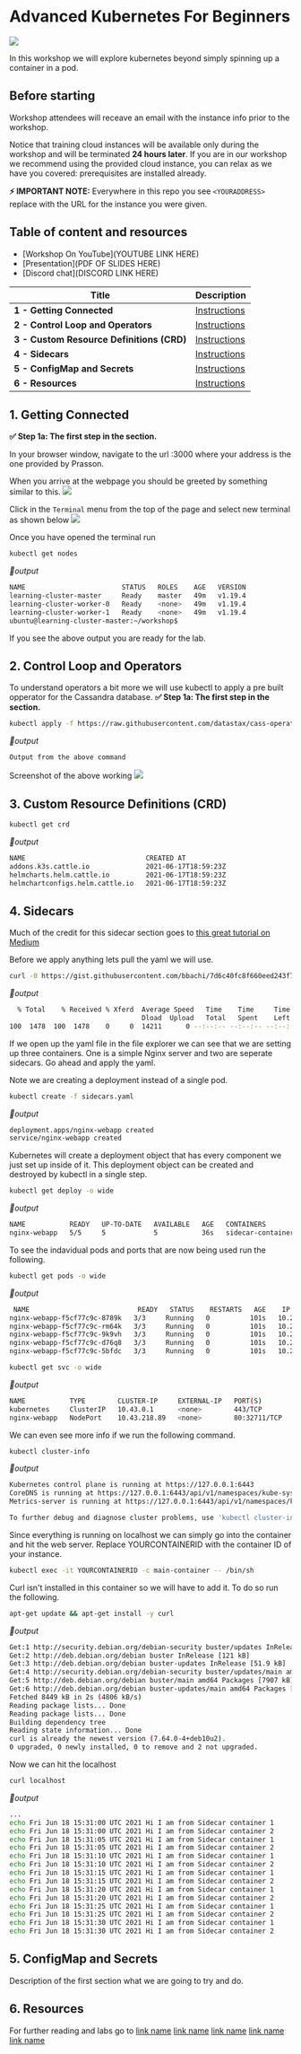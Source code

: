 # Advanced Kubernetes For Beginners

<img src="https://user-images.githubusercontent.com/1936716/122274216-ef9f8000-cea7-11eb-8efc-82c7e58cd239.png" width=“700” />

In this workshop we will explore kubernetes beyond simply spinning up a container in a pod.  

## Before starting
Workshop attendees will receave an email with the instance info prior to the workshop.

Notice that training cloud instances will be available only during the workshop and will be terminated **24 hours later**. If you are in our workshop we recommend using the provided cloud instance, you can relax as we have you covered: prerequisites are installed already.

**⚡ IMPORTANT NOTE:**
Everywhere in this repo you see `<YOURADDRESS>` replace with the URL for the instance you were given.  

## Table of content and resources

* [Workshop On YouTube](YOUTUBE LINK HERE)
* [Presentation](PDF OF SLIDES HERE)
* [Discord chat](DISCORD LINK HERE)

| Title  | Description
|---|---|
| **1 - Getting Connected** | [Instructions](#1-Getting-Connected)  |
| **2 - Control Loop and Operators** | [Instructions](#2-Control-Loop-and-Operators)  |
| **3 - Custom Resource Definitions (CRD)** | [Instructions](#3-Custom-Resource-Definitions-crd)  |
| **4 - Sidecars** | [Instructions](#4-Sidecars)  |
| **5 - ConfigMap and Secrets** | [Instructions](#5-ConfigMap-and-Secrets)  |
| **6 - Resources** | [Instructions](#Resources)  |

## 1. Getting Connected
**✅ Step 1a: The first step in the section.**

In your browser window, navigate to the url <YOURADDRESS>:3000 where your address is the one provided by Prasson.
  
When you arrive at the webpage you should be greeted by something similar to this.
<img src="https://user-images.githubusercontent.com/1936716/107884421-a23fe180-6eba-11eb-96d2-4c703ccb1dcf.png" width=“700” />

Click in the `Terminal` menu from the top of the page and select new terminal as shown below
<img src="https://user-images.githubusercontent.com/1936716/107884506-09f62c80-6ebb-11eb-9f7b-42bdb3444cc1.png" width=“700” />

Once you have opened the terminal run
```bash
kubectl get nodes
```

*📃output*

```bash
NAME                        STATUS   ROLES    AGE   VERSION
learning-cluster-master     Ready    master   49m   v1.19.4
learning-cluster-worker-0   Ready    <none>   49m   v1.19.4
learning-cluster-worker-1   Ready    <none>   49m   v1.19.4
ubuntu@learning-cluster-master:~/workshop$ 
```
If you see the above output you are ready for the lab.

## 2. Control Loop and Operators
  
To understand operators a bit more we will use kubectl to apply a pre built opperator for the Cassandra database.
  **✅ Step 1a: The first step in the section.** 
 
```bash
kubectl apply -f https://raw.githubusercontent.com/datastax/cass-operator/v1.6.0/docs/user/cass-operator-manifests-v1.19.yaml
```

*📃output*
```bash
Output from the above command     
```
  
Screenshot of the above working
<img src="https://user-images.githubusercontent.com/blah/blahblah.png" width=“700” />
  
  

## 3. Custom Resource Definitions (CRD)
 
```bash
kubectl get crd
```
  
*📃output*
```bash
NAME                              CREATED AT
addons.k3s.cattle.io              2021-06-17T18:59:23Z
helmcharts.helm.cattle.io         2021-06-17T18:59:23Z
helmchartconfigs.helm.cattle.io   2021-06-17T18:59:23Z
```

## 4. Sidecars
  
Much of the credit for this sidecar section goes to [this great tutorial on Medium](https://medium.com/bb-tutorials-and-thoughts/kubernetes-learn-sidecar-container-pattern-6d8c21f873d)
  
Before we apply anything lets pull the yaml we will use. 
  ```bash
  curl -0 https://gist.githubusercontent.com/bbachi/7d6c40fc8f660eed243f7e9cd31d99c8/raw/03801fa846760d7833ad10f0be69552eede7d828/manifest.yml > sidecars.yaml
```

*📃output*
```bash
  % Total    % Received % Xferd  Average Speed   Time    Time     Time  Current
                                 Dload  Upload   Total   Spent    Left  Speed
100  1478  100  1478    0     0  14211      0 --:--:-- --:--:-- --:--:-- 14211    
```
 
If we open up the yaml file in the file explorer we can see that we are setting up three containers.  One is a simple Nginx server and two are seperate sidecars.  Go ahead and apply the yaml.
 
Note we are creating a deployment instead of a single pod.
  ```bash
kubectl create -f sidecars.yaml
```
  
*📃output*
```bash
deployment.apps/nginx-webapp created
service/nginx-webapp created
```

Kubernetes will create a deployment object that has every component we just set up inside of it.  This deployment object can be created and destroyed by kubectl in a single step.
  
```bash
kubectl get deploy -o wide
```
  
*📃output*
```bash
NAME           READY   UP-TO-DATE   AVAILABLE   AGE   CONTAINERS                                             IMAGES                  SELECTOR
nginx-webapp   5/5     5            5           36s   sidecar-container1,sidecar-container2,main-container   busybox,busybox,nginx   app=nginx-webapp
```
  
To see the indavidual pods and ports that are now being used run the following.
  
```bash
kubectl get pods -o wide
```
   
*📃output*
```bash 
 NAME                           READY   STATUS    RESTARTS   AGE    IP           NODE                          NOMINATED NODE   READINESS GATES
nginx-webapp-f5cf77c9c-8789k   3/3     Running   0          101s   10.244.2.6   learning-cluster-0-worker-1   <none>           <none>
nginx-webapp-f5cf77c9c-rm64k   3/3     Running   0          101s   10.244.0.7   learning-cluster-0-master     <none>           <none>
nginx-webapp-f5cf77c9c-9k9vh   3/3     Running   0          101s   10.244.1.7   learning-cluster-0-worker-0   <none>           <none>
nginx-webapp-f5cf77c9c-d76q8   3/3     Running   0          101s   10.244.2.7   learning-cluster-0-worker-1   <none>           <none>
nginx-webapp-f5cf77c9c-5bfdc   3/3     Running   0          101s   10.244.1.6   learning-cluster-0-worker-0   <none>           <none>
```
  
```bash
kubectl get svc -o wide
```
  
*📃output*
```bash
NAME           TYPE        CLUSTER-IP     EXTERNAL-IP   PORT(S)        AGE     SELECTOR
kubernetes     ClusterIP   10.43.0.1      <none>        443/TCP        20h     <none>
nginx-webapp   NodePort    10.43.218.89   <none>        80:32711/TCP   2m20s   app=nginx-webapp
```
  
We can even see more info if we run the following command.  

```bash
kubectl cluster-info
```
   
*📃output*
```bash
Kubernetes control plane is running at https://127.0.0.1:6443
CoreDNS is running at https://127.0.0.1:6443/api/v1/namespaces/kube-system/services/kube-dns:dns/proxy
Metrics-server is running at https://127.0.0.1:6443/api/v1/namespaces/kube-system/services/https:metrics-server:/proxy

To further debug and diagnose cluster problems, use 'kubectl cluster-info dump'.
```
  
Since everything is running on localhost we can simply go into the container and hit the web server. Replace YOURCONTAINERID with the container ID of your instance. 
  
```bash 
kubectl exec -it YOURCONTAINERID -c main-container -- /bin/sh
```
  
Curl isn't installed in this container so we will have to add it.  To do so run the following.
  
```bash  
apt-get update && apt-get install -y curl
```
  
   
*📃output*
```bash
Get:1 http://security.debian.org/debian-security buster/updates InRelease [65.4 kB]
Get:2 http://deb.debian.org/debian buster InRelease [121 kB]
Get:3 http://deb.debian.org/debian buster-updates InRelease [51.9 kB]
Get:4 http://security.debian.org/debian-security buster/updates/main amd64 Packages [292 kB]
Get:5 http://deb.debian.org/debian buster/main amd64 Packages [7907 kB]
Get:6 http://deb.debian.org/debian buster-updates/main amd64 Packages [10.9 kB]
Fetched 8449 kB in 2s (4806 kB/s)                     
Reading package lists... Done
Reading package lists... Done
Building dependency tree       
Reading state information... Done
curl is already the newest version (7.64.0-4+deb10u2).
0 upgraded, 0 newly installed, 0 to remove and 2 not upgraded.  
```
  
Now we can hit the localhost
```bash
curl localhost
```
   
*📃output*
```bash
...
echo Fri Jun 18 15:31:00 UTC 2021 Hi I am from Sidecar container 1
echo Fri Jun 18 15:31:00 UTC 2021 Hi I am from Sidecar container 2
echo Fri Jun 18 15:31:05 UTC 2021 Hi I am from Sidecar container 1
echo Fri Jun 18 15:31:05 UTC 2021 Hi I am from Sidecar container 2
echo Fri Jun 18 15:31:10 UTC 2021 Hi I am from Sidecar container 1
echo Fri Jun 18 15:31:10 UTC 2021 Hi I am from Sidecar container 2
echo Fri Jun 18 15:31:15 UTC 2021 Hi I am from Sidecar container 1
echo Fri Jun 18 15:31:15 UTC 2021 Hi I am from Sidecar container 2
echo Fri Jun 18 15:31:20 UTC 2021 Hi I am from Sidecar container 1
echo Fri Jun 18 15:31:20 UTC 2021 Hi I am from Sidecar container 2
echo Fri Jun 18 15:31:25 UTC 2021 Hi I am from Sidecar container 1
echo Fri Jun 18 15:31:25 UTC 2021 Hi I am from Sidecar container 2
echo Fri Jun 18 15:31:30 UTC 2021 Hi I am from Sidecar container 1
echo Fri Jun 18 15:31:30 UTC 2021 Hi I am from Sidecar container 2
```


## 5. ConfigMap and Secrets
  
  Description of the first section what we are going to try and do.

## 6. Resources
For further reading and labs go to 
[link name](URL) 
[link name](URL) 
[link name](URL) 
[link name](URL) 
[link name](URL) 
